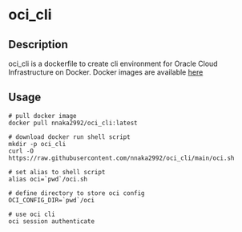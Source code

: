 # oci_cli
## Description
oci_cli is a dockerfile to create cli environment for Oracle Cloud Infrastructure on Docker.
Docker images are available [here](https://hub.docker.com/r/nnaka2992/oci_cli)

## Usage
```
# pull docker image
docker pull nnaka2992/oci_cli:latest

# download docker run shell script
mkdir -p oci_cli
curl -O https://raw.githubusercontent.com/nnaka2992/oci_cli/main/oci.sh

# set alias to shell script
alias oci=`pwd`/oci.sh

# define directory to store oci config
OCI_CONFIG_DIR=`pwd`/oci

# use oci cli
oci session authenticate
```
